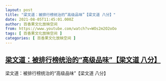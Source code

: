 ```yaml
---
layout: post
title: "梁文道：被排行榜统治的“高级品味”【梁文道 八分】"
date: 2021-08-05T11:45:01.000Z
author: 百香果文化放映空间
from: https://www.youtube.com/watch?v=WOs2m2O2oOo
tags: [ 百香果文化放映空间 ]
categories: [ 百香果文化放映空间 ]
---
```

<!--1628163901000-->
[梁文道：被排行榜统治的“高级品味”【梁文道 八分】](https://www.youtube.com/watch?v=WOs2m2O2oOo)
------

<div>
梁文道：被排行榜统治的“高级品味”【梁文道 八分】
</div>
